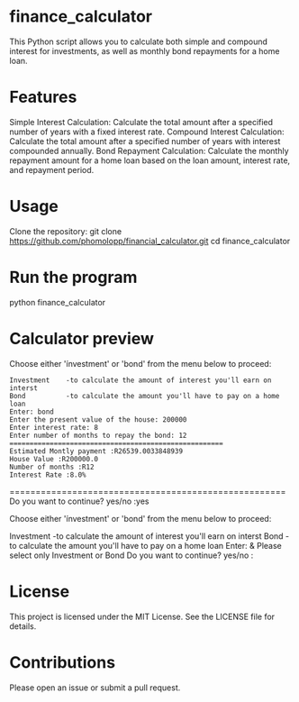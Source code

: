 # finance_calculator
This Python script allows you to calculate both simple and compound interest for investments, as well as monthly bond repayments for a home loan.

# Features
Simple Interest Calculation: Calculate the total amount after a specified number of years with a fixed interest rate.
Compound Interest Calculation: Calculate the total amount after a specified number of years with interest compounded annually.
Bond Repayment Calculation: Calculate the monthly repayment amount for a home loan based on the loan amount, interest rate, and repayment period.

# Usage
Clone the repository: git clone https://github.com/phomolopp/financial_calculator.git cd finance_calculator

# Run the program
python finance_calculator

# Calculator preview 
Choose either 'ínvestment' or 'bond' from the menu below to proceed:

    Investment    -to calculate the amount of interest you'll earn on interst
    Bond          -to calculate the amount you'll have to pay on a home loan
    Enter: bond
    Enter the present value of the house: 200000
    Enter interest rate: 8
    Enter number of months to repay the bond: 12                                                                                                                                                                     =====================================================
    Estimated Montly payment :R26539.0033848939
    House Value :R200000.0
    Number of months :R12
    Interest Rate :8.0%
=====================================================
Do you want to continue? yes/no :yes

Choose either 'ínvestment' or 'bond' from the menu below to proceed:     

Investment    -to calculate the amount of interest you'll earn on interst
Bond          -to calculate the amount you'll have to pay on a home loan 
Enter: &
Please select only Investment or Bond
Do you want to continue? yes/no :

# License
This project is licensed under the MIT License. See the LICENSE file for details.

# Contributions
Please open an issue or submit a pull request.
